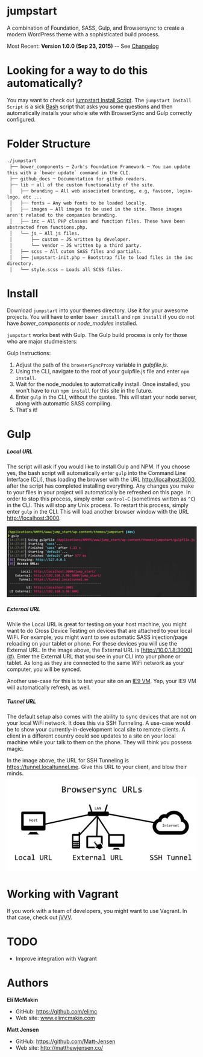 **jumpstart**
===========================

A combination of Foundation, SASS, Gulp, and Browsersync to create a modern WordPress theme with a sophisticated build process.

Most Recent: **Version 1.0.0 (Sep 23, 2015)** -- See [Changelog](./github_docs/CHANGELOG.md)

# Looking for a way to do this automatically?

You may want to check out [jumpstart Install Script](https://github.com/elimc/jumpstart-install-script). The `jumpstart Install Script` is a sick [Bash](https://www.wikiwand.com/en/Bash_(Unix_shell)) script that asks you some questions and then automatically installs your whole site with BrowserSync and Gulp correctly configured.

# Folder Structure
```
./jumpstart
 ├── bower_components ─ Zurb's Foundation Framework ─ You can update this with a `bower update` command in the CLI.
 ├── github_docs ─ Documentation for github readers.
 ├── lib ─ all of the custom functionality of the site.
 │   ├── branding — All web associated branding, e.g, favicon, login-logo, etc ...
 │   ├── fonts — Any web fonts to be loaded locally.
 │   ├── images — All images to be used in the site. These images aren't related to the companies branding.
 │   ├── inc — All PHP classes and function files. These have been abstracted from functions.php.
 │   └── js — All js files.
 │       ├── custom — JS written by developer.
 │		 └── vendor — JS written by a third party.
 │   ├── scss — All cutom SASS files and partials.
 │   ├── jumpstart-init.php — Bootstrap file to load files in the inc directory.
 │   └── style.scss — Loads all SCSS files.
```
# Install

Download `jumpstart` into your themes directory. Use it for your awesome projects. You will have to enter `bower install` and `npm install` if you do not have *bower_components* or *node_modules* installed.

`jumpstart` works best with Gulp. The Gulp build process is only for those who are major studmeisters:

Gulp Instructions:

1. Adjust the path of the `browserSyncProxy` variable in *gulpfile.js*.
2. Using the CLI, navigate to the root of your gulpfile.js file and enter `npm install`.
3. Wait for the node_modules to automatically install. Once installed, you won't have to run `npm install` for this site in the future.
4. Enter `gulp` in the CLI, without the quotes. This will start your node server, along with automattic SASS compiling.
5. That's it!

# Gulp
##### Local URL
The script will ask if you would like to install Gulp and NPM. If you choose yes, the bash script will automatically enter `gulp` into the Command Line Interface (CLI), thus loading the browser with the URL [http://localhost:3000](#), after the script has completed installing everything. Any changes you make to your files in your project will automatically be refreshed on this page. In order to stop this process, simply enter `control-C` (sometimes written as `^C`) in the CLI. This will stop any Unix process. To restart this process, simply enter `gulp` in the CLI. This will load another browser window with the URL [http://localhost:3000](#).

![URL options](./github_docs/gulp.jpg)

##### External URL
While the Local URL is great for testing on your host machine, you might want to do Cross Device Testing on devices that are attached to your local WiFi. For example, you might want to see automatic SASS injection/page reloading on your tablet or phone. For these devices you will use the External URL. In the image above, the External URL is [http://10.0.1.8:3000](#). Enter the External URL that you see in your CLI into your phone or tablet. As long as they are connected to the same WiFi network as your computer, you will be synced.

Another use-case for this is to test your site on an [IE9 VM](http://dev.modern.ie/tools/vms/). Yep, your IE9 VM will automatically refresh, as well.

##### Tunnel URL
The default setup also comes with the ability to sync devices that are not on your local WiFi network. It does this via SSH Tunneling. A use-case would be to show your currently-in-development local site to remote clients. A client in a different country could see updates to a site on your local machine while your talk to them on the phone. They will think you possess magic.

In the image above, the URL for SSH Tunneling is https://tunnel.localtunnel.me. Give this URL to your client, and blow their minds.
![URL options](./github_docs/browsersync_urls_web.png)

# Working with Vagrant
If you work with a team of developers, you might want to use Vagrant. In that case, check out [jVVV](https://github.com/elimc/jumpstart-vvv).

# TODO

* Improve integration with Vagrant

# Authors

**Eli McMakin**

* GitHub: https://github.com/elimc
* Web site: www.elimcmakin.com

**Matt Jensen**

* GitHub: https://github.com/Matt-Jensen
* Web site: http://matthewjensen.co/